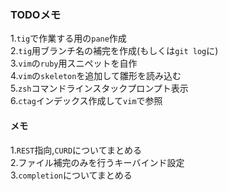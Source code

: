 ### TODOメモ  

1.`tig`で作業する用の`pane`作成  
2.`tig`用ブランチ名の補完を作成(もしくは`git log`に)  
3.`vim`の`ruby`用スニペットを自作  
4.`vim`の`skeleton`を追加して雛形を読み込む  
5.`zsh`コマンドラインスタックプロンプト表示  
6.`ctag`インデックス作成して`vim`で参照  

#### メモ  

1.`REST`指向,`CURD`についてまとめる  
2.ファイル補完のみを行うキーバインド設定  
3.`completion`についてまとめる  
